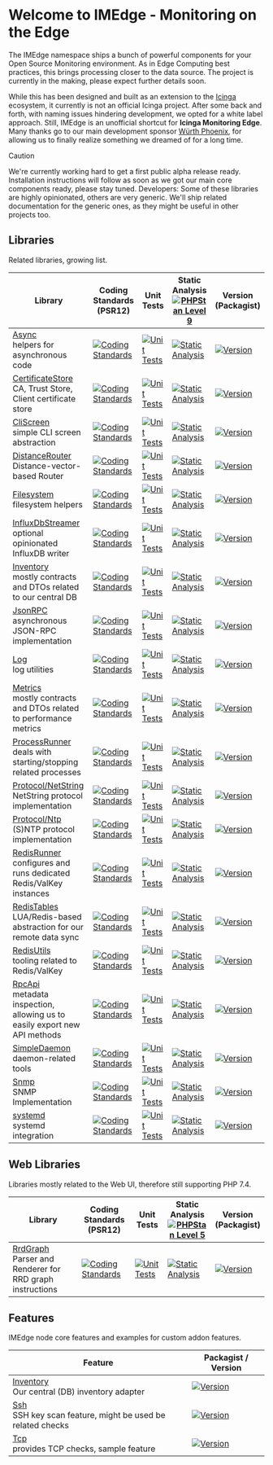 Welcome to IMEdge - Monitoring on the Edge
==========================================

The IMEdge namespace ships a bunch of powerful components for your Open Source Monitoring environment.
As in Edge Computing best practices, this brings processing closer to the data source. The project is
currently in the making, please expect further details soon.

While this has been designed and built as an extension to the [Icinga](https://icinga.com) ecosystem,
it currently is not an official Icinga project. After some back and forth, with naming issues hindering
development, we opted for a white label approach. Still, IMEdge is an unofficial shortcut for **Icinga
Monitoring Edge**. Many thanks go to our main development sponsor [Würth Phoenix](https://www.wuerth-phoenix.com/de/produkt/unified-monitoring/),
for allowing us to finally realize something we dreamed of for a long time.

> [!CAUTION]
> We're currently working hard to get a first public alpha release ready. Installation instructions
> will follow as soon as we got our main core components ready, please stay tuned. Developers: Some of
> these libraries are highly opinionated, others are very generic. We'll ship related documentation for
> the generic ones, as they might be useful in other projects too.

Libraries
---------

Related libraries, growing list.

| Library                                                                                                             | Coding Standards<br />(PSR12)                                                                                                                                                                             | Unit Tests                                                                                                                                                                              | Static Analysis<br />[![PHPStan Level 9](https://img.shields.io/badge/PHPStan-level%209-brightgreen.svg?style=flat)](https://phpstan.org/)                                                             | Version<br />(Packagist)                                                                                                         |
|---------------------------------------------------------------------------------------------------------------------|-----------------------------------------------------------------------------------------------------------------------------------------------------------------------------------------------------------|-----------------------------------------------------------------------------------------------------------------------------------------------------------------------------------------|--------------------------------------------------------------------------------------------------------------------------------------------------------------------------------------------------------|----------------------------------------------------------------------------------------------------------------------------------|
| [Async](https://github.com/im-edge/async)<br />helpers for asynchronous code                                        | [![Coding Standards](https://github.com/im-edge/async/actions/workflows/CodingStandards.yml/badge.svg)](https://github.com/im-edge/async/actions/workflows/CodingStandards.yml)                           | [![Unit Tests](https://github.com/im-edge/async/actions/workflows/UnitTests.yml/badge.svg)](https://github.com/im-edge/async/actions/workflows/UnitTests.yml)                           | [![Static Analysis](https://github.com/im-edge/async/actions/workflows/StaticAnalysis.yml/badge.svg)](https://github.com/im-edge/async/actions/workflows/StaticAnalysis.yml)                           | [![Version](https://poser.pugx.org/imedge/async/version)](https://packagist.org/packages/imedge/async)                           |
| [CertificateStore](https://github.com/im-edge/certificate-store)<br />CA, Trust Store, Client certificate store     | [![Coding Standards](https://github.com/im-edge/certificate-store/actions/workflows/CodingStandards.yml/badge.svg)](https://github.com/im-edge/certificate-store/actions/workflows/CodingStandards.yml)   | [![Unit Tests](https://github.com/im-edge/certificate-store/actions/workflows/UnitTests.yml/badge.svg)](https://github.com/im-edge/certificate-store/actions/workflows/UnitTests.yml)   | [![Static Analysis](https://github.com/im-edge/certificate-store/actions/workflows/StaticAnalysis.yml/badge.svg)](https://github.com/im-edge/certificate-store/actions/workflows/StaticAnalysis.yml)   | [![Version](https://poser.pugx.org/imedge/certificate-store/version)](https://packagist.org/packages/imedge/certificate-store)   |
| [CliScreen](https://github.com/im-edge/cli-screen)<br />simple CLI screen abstraction                               | [![Coding Standards](https://github.com/im-edge/cli-screen/actions/workflows/CodingStandards.yml/badge.svg)](https://github.com/im-edge/cli-screen/actions/workflows/CodingStandards.yml)                 | [![Unit Tests](https://github.com/im-edge/cli-screen/actions/workflows/UnitTests.yml/badge.svg)](https://github.com/im-edge/cli-screen/actions/workflows/UnitTests.yml)                 | [![Static Analysis](https://github.com/im-edge/cli-screen/actions/workflows/StaticAnalysis.yml/badge.svg)](https://github.com/im-edge/cli-screen/actions/workflows/StaticAnalysis.yml)                 | [![Version](https://poser.pugx.org/imedge/cli-screen/version)](https://packagist.org/packages/imedge/cli-screen)                 |
| [DistanceRouter](https://github.com/im-edge/distance-router)<br />Distance-vector-based Router                      | [![Coding Standards](https://github.com/im-edge/distance-router/actions/workflows/CodingStandards.yml/badge.svg)](https://github.com/im-edge/distance-router/actions/workflows/CodingStandards.yml)       | [![Unit Tests](https://github.com/im-edge/distance-router/actions/workflows/UnitTests.yml/badge.svg)](https://github.com/im-edge/distance-router/actions/workflows/UnitTests.yml)       | [![Static Analysis](https://github.com/im-edge/distance-router/actions/workflows/StaticAnalysis.yml/badge.svg)](https://github.com/im-edge/distance-router/actions/workflows/StaticAnalysis.yml)       | [![Version](https://poser.pugx.org/imedge/distance-router/version)](https://packagist.org/packages/imedge/distance-router)       |
| [Filesystem](https://github.com/im-edge/filesystem)<br />filesystem helpers                                         | [![Coding Standards](https://github.com/im-edge/filesystem/actions/workflows/CodingStandards.yml/badge.svg)](https://github.com/im-edge/filesystem/actions/workflows/CodingStandards.yml)                 | [![Unit Tests](https://github.com/im-edge/filesystem/actions/workflows/UnitTests.yml/badge.svg)](https://github.com/im-edge/filesystem/actions/workflows/UnitTests.yml)                 | [![Static Analysis](https://github.com/im-edge/filesystem/actions/workflows/StaticAnalysis.yml/badge.svg)](https://github.com/im-edge/filesystem/actions/workflows/StaticAnalysis.yml)                 | [![Version](https://poser.pugx.org/imedge/filesystem/version)](https://packagist.org/packages/imedge/filesystem)                 |
| [InfluxDbStreamer](https://github.com/im-edge/influxdb-streamer)<br />optional opinionated InfluxDB writer          | [![Coding Standards](https://github.com/im-edge/influxdb-streamer/actions/workflows/CodingStandards.yml/badge.svg)](https://github.com/im-edge/influxdb-streamer/actions/workflows/CodingStandards.yml)   | [![Unit Tests](https://github.com/im-edge/influxdb-streamer/actions/workflows/UnitTests.yml/badge.svg)](https://github.com/im-edge/influxdb-streamer/actions/workflows/UnitTests.yml)   | [![Static Analysis](https://github.com/im-edge/influxdb-streamer/actions/workflows/StaticAnalysis.yml/badge.svg)](https://github.com/im-edge/influxdb-streamer/actions/workflows/StaticAnalysis.yml)   | [![Version](https://poser.pugx.org/imedge/influxdb-streamer/version)](https://packagist.org/packages/imedge/influxdb-streamer)   |
| [Inventory](https://github.com/im-edge/inventory)<br />mostly contracts and DTOs related to our central DB          | [![Coding Standards](https://github.com/im-edge/inventory/actions/workflows/CodingStandards.yml/badge.svg)](https://github.com/im-edge/inventory/actions/workflows/CodingStandards.yml)                   | [![Unit Tests](https://github.com/im-edge/inventory/actions/workflows/UnitTests.yml/badge.svg)](https://github.com/im-edge/inventory/actions/workflows/UnitTests.yml)                   | [![Static Analysis](https://github.com/im-edge/inventory/actions/workflows/StaticAnalysis.yml/badge.svg)](https://github.com/im-edge/inventory/actions/workflows/StaticAnalysis.yml)                   | [![Version](https://poser.pugx.org/imedge/inventory/version)](https://packagist.org/packages/imedge/inventory)                   |
| [JsonRPC](https://github.com/im-edge/jsonrpc)<br />asynchronous JSON-RPC implementation                             | [![Coding Standards](https://github.com/im-edge/jsonrpc/actions/workflows/CodingStandards.yml/badge.svg)](https://github.com/im-edge/jsonrpc/actions/workflows/CodingStandards.yml)                       | [![Unit Tests](https://github.com/im-edge/jsonrpc/actions/workflows/UnitTests.yml/badge.svg)](https://github.com/im-edge/jsonrpc/actions/workflows/UnitTests.yml)                       | [![Static Analysis](https://github.com/im-edge/jsonrpc/actions/workflows/StaticAnalysis.yml/badge.svg)](https://github.com/im-edge/jsonrpc/actions/workflows/StaticAnalysis.yml)                       | [![Version](https://poser.pugx.org/imedge/jsonrpc/version)](https://packagist.org/packages/imedge/jsonrpc)                       |
| [Log](https://github.com/im-edge/log)<br />log utilities                                                            | [![Coding Standards](https://github.com/im-edge/log/actions/workflows/CodingStandards.yml/badge.svg)](https://github.com/im-edge/log/actions/workflows/CodingStandards.yml)                               | [![Unit Tests](https://github.com/im-edge/log/actions/workflows/UnitTests.yml/badge.svg)](https://github.com/im-edge/log/actions/workflows/UnitTests.yml)                               | [![Static Analysis](https://github.com/im-edge/log/actions/workflows/StaticAnalysis.yml/badge.svg)](https://github.com/im-edge/log/actions/workflows/StaticAnalysis.yml)                               | [![Version](https://poser.pugx.org/imedge/log/version)](https://packagist.org/packages/imedge/log)                               |
| [Metrics](https://github.com/im-edge/metrics)<br />mostly contracts and DTOs related to performance metrics         | [![Coding Standards](https://github.com/im-edge/metrics/actions/workflows/CodingStandards.yml/badge.svg)](https://github.com/im-edge/metrics/actions/workflows/CodingStandards.yml)                       | [![Unit Tests](https://github.com/im-edge/metrics/actions/workflows/UnitTests.yml/badge.svg)](https://github.com/im-edge/metrics/actions/workflows/UnitTests.yml)                       | [![Static Analysis](https://github.com/im-edge/metrics/actions/workflows/StaticAnalysis.yml/badge.svg)](https://github.com/im-edge/metrics/actions/workflows/StaticAnalysis.yml)                       | [![Version](https://poser.pugx.org/imedge/metrics/version)](https://packagist.org/packages/imedge/metrics)                       |
| [ProcessRunner](https://github.com/im-edge/process-runner)<br />deals with starting/stopping related processes      | [![Coding Standards](https://github.com/im-edge/process-runner/actions/workflows/CodingStandards.yml/badge.svg)](https://github.com/im-edge/process-runner/actions/workflows/CodingStandards.yml)         | [![Unit Tests](https://github.com/im-edge/process-runner/actions/workflows/UnitTests.yml/badge.svg)](https://github.com/im-edge/process-runner/actions/workflows/UnitTests.yml)         | [![Static Analysis](https://github.com/im-edge/process-runner/actions/workflows/StaticAnalysis.yml/badge.svg)](https://github.com/im-edge/process-runner/actions/workflows/StaticAnalysis.yml)         | [![Version](https://poser.pugx.org/imedge/process-runner/version)](https://packagist.org/packages/imedge/process-runner)         |
| [Protocol/NetString](https://github.com/im-edge/protocol-netstring)<br />NetString protocol implementation          | [![Coding Standards](https://github.com/im-edge/protocol-netstring/actions/workflows/CodingStandards.yml/badge.svg)](https://github.com/im-edge/protocol-netstring/actions/workflows/CodingStandards.yml) | [![Unit Tests](https://github.com/im-edge/protocol-netstring/actions/workflows/UnitTests.yml/badge.svg)](https://github.com/im-edge/protocol-netstring/actions/workflows/UnitTests.yml) | [![Static Analysis](https://github.com/im-edge/protocol-netstring/actions/workflows/StaticAnalysis.yml/badge.svg)](https://github.com/im-edge/protocol-netstring/actions/workflows/StaticAnalysis.yml) | [![Version](https://poser.pugx.org/imedge/protocol-netstring/version)](https://packagist.org/packages/imedge/protocol-netstring) |
| [Protocol/Ntp](https://github.com/im-edge/protocol-ntp)<br />(S)NTP protocol implementation                         | [![Coding Standards](https://github.com/im-edge/protocol-ntp/actions/workflows/CodingStandards.yml/badge.svg)](https://github.com/im-edge/protocol-ntp/actions/workflows/CodingStandards.yml)             | [![Unit Tests](https://github.com/im-edge/protocol-ntp/actions/workflows/UnitTests.yml/badge.svg)](https://github.com/im-edge/protocol-ntp/actions/workflows/UnitTests.yml)             | [![Static Analysis](https://github.com/im-edge/protocol-ntp/actions/workflows/StaticAnalysis.yml/badge.svg)](https://github.com/im-edge/protocol-ntp/actions/workflows/StaticAnalysis.yml)             | [![Version](https://poser.pugx.org/imedge/protocol-ntp/version)](https://packagist.org/packages/imedge/protocol-ntp)             |
| [RedisRunner](https://github.com/im-edge/redis-runner)<br />configures and runs dedicated Redis/ValKey instances    | [![Coding Standards](https://github.com/im-edge/redis-runner/actions/workflows/CodingStandards.yml/badge.svg)](https://github.com/im-edge/redis-runner/actions/workflows/CodingStandards.yml)             | [![Unit Tests](https://github.com/im-edge/redis-runner/actions/workflows/UnitTests.yml/badge.svg)](https://github.com/im-edge/redis-runner/actions/workflows/UnitTests.yml)             | [![Static Analysis](https://github.com/im-edge/redis-runner/actions/workflows/StaticAnalysis.yml/badge.svg)](https://github.com/im-edge/redis-runner/actions/workflows/StaticAnalysis.yml)             | [![Version](https://poser.pugx.org/imedge/redis-runner/version)](https://packagist.org/packages/imedge/redis-runner)             |
| [RedisTables](https://github.com/im-edge/redis-tables)<br />LUA/Redis-based abstraction for our remote data sync    | [![Coding Standards](https://github.com/im-edge/redis-tables/actions/workflows/CodingStandards.yml/badge.svg)](https://github.com/im-edge/redis-tables/actions/workflows/CodingStandards.yml)             | [![Unit Tests](https://github.com/im-edge/redis-tables/actions/workflows/UnitTests.yml/badge.svg)](https://github.com/im-edge/redis-tables/actions/workflows/UnitTests.yml)             | [![Static Analysis](https://github.com/im-edge/redis-tables/actions/workflows/StaticAnalysis.yml/badge.svg)](https://github.com/im-edge/redis-tables/actions/workflows/StaticAnalysis.yml)             | [![Version](https://poser.pugx.org/imedge/redis-tables/version)](https://packagist.org/packages/imedge/redis-tables)             |
| [RedisUtils](https://github.com/im-edge/redis-utils)<br />tooling related to Redis/ValKey                           | [![Coding Standards](https://github.com/im-edge/redis-utils/actions/workflows/CodingStandards.yml/badge.svg)](https://github.com/im-edge/redis-utils/actions/workflows/CodingStandards.yml)               | [![Unit Tests](https://github.com/im-edge/redis-utils/actions/workflows/UnitTests.yml/badge.svg)](https://github.com/im-edge/redis-utils/actions/workflows/UnitTests.yml)               | [![Static Analysis](https://github.com/im-edge/redis-utils/actions/workflows/StaticAnalysis.yml/badge.svg)](https://github.com/im-edge/redis-utils/actions/workflows/StaticAnalysis.yml)               | [![Version](https://poser.pugx.org/imedge/redis-utils/version)](https://packagist.org/packages/imedge/redis-utils)               |
| [RpcApi](https://github.com/im-edge/rpc-api)<br />metadata inspection, allowing us to easily export new API methods | [![Coding Standards](https://github.com/im-edge/rpc-api/actions/workflows/CodingStandards.yml/badge.svg)](https://github.com/im-edge/rpc-api/actions/workflows/CodingStandards.yml)                       | [![Unit Tests](https://github.com/im-edge/rpc-api/actions/workflows/UnitTests.yml/badge.svg)](https://github.com/im-edge/rpc-api/actions/workflows/UnitTests.yml)                       | [![Static Analysis](https://github.com/im-edge/rpc-api/actions/workflows/StaticAnalysis.yml/badge.svg)](https://github.com/im-edge/rpc-api/actions/workflows/StaticAnalysis.yml)                       | [![Version](https://poser.pugx.org/imedge/rpc-api/version)](https://packagist.org/packages/imedge/rpc-api)                       |
| [SimpleDaemon](https://github.com/im-edge/simple-daemon)<br />daemon-related tools                                  | [![Coding Standards](https://github.com/im-edge/simple-daemon/actions/workflows/CodingStandards.yml/badge.svg)](https://github.com/im-edge/simple-daemon/actions/workflows/CodingStandards.yml)           | [![Unit Tests](https://github.com/im-edge/simple-daemon/actions/workflows/UnitTests.yml/badge.svg)](https://github.com/im-edge/simple-daemon/actions/workflows/UnitTests.yml)           | [![Static Analysis](https://github.com/im-edge/simple-daemon/actions/workflows/StaticAnalysis.yml/badge.svg)](https://github.com/im-edge/simple-daemon/actions/workflows/StaticAnalysis.yml)           | [![Version](https://poser.pugx.org/imedge/simple-daemon/version)](https://packagist.org/packages/imedge/simple-daemon)           |
| [Snmp](https://github.com/im-edge/snmp)<br />SNMP Implementation                                                    | [![Coding Standards](https://github.com/im-edge/snmp/actions/workflows/CodingStandards.yml/badge.svg)](https://github.com/im-edge/snmp/actions/workflows/CodingStandards.yml)                             | [![Unit Tests](https://github.com/im-edge/snmp/actions/workflows/UnitTests.yml/badge.svg)](https://github.com/im-edge/snmp/actions/workflows/UnitTests.yml)                             | [![Static Analysis](https://github.com/im-edge/snmp/actions/workflows/StaticAnalysis.yml/badge.svg)](https://github.com/im-edge/snmp/actions/workflows/StaticAnalysis.yml)                             | [![Version](https://poser.pugx.org/imedge/snmp/version)](https://packagist.org/packages/imedge/snmp)                             |
| [systemd](https://github.com/im-edge/systemd)<br />systemd integration                                              | [![Coding Standards](https://github.com/im-edge/systemd/actions/workflows/CodingStandards.yml/badge.svg)](https://github.com/im-edge/systemd/actions/workflows/CodingStandards.yml)                       | [![Unit Tests](https://github.com/im-edge/systemd/actions/workflows/UnitTests.yml/badge.svg)](https://github.com/im-edge/systemd/actions/workflows/UnitTests.yml)                       | [![Static Analysis](https://github.com/im-edge/systemd/actions/workflows/StaticAnalysis.yml/badge.svg)](https://github.com/im-edge/systemd/actions/workflows/StaticAnalysis.yml)                       | [![Version](https://poser.pugx.org/imedge/systemd/version)](https://packagist.org/packages/imedge/systemd)                       |

Web Libraries
-------------

Libraries mostly related to the Web UI, therefore still supporting PHP 7.4.

| Library                                                                                            | Coding Standards<br />(PSR12)                                                                                                                                                         | Unit Tests                                                                                                                                                          | Static Analysis<br />[![PHPStan Level 5](https://img.shields.io/badge/PHPStan-level%205-brightgreen.svg?style=flat)](https://phpstan.org/)                                         | Version<br />(Packagist)                                                                                     |
|----------------------------------------------------------------------------------------------------|---------------------------------------------------------------------------------------------------------------------------------------------------------------------------------------|---------------------------------------------------------------------------------------------------------------------------------------------------------------------|------------------------------------------------------------------------------------------------------------------------------------------------------------------------------------|--------------------------------------------------------------------------------------------------------------|
| [RrdGraph](https://github.com/im-edge/rrdtool)<br />Parser and Renderer for RRD graph instructions | [![Coding Standards](https://github.com/im-edge/rrdgraph/actions/workflows/CodingStandards.yml/badge.svg)](https://github.com/im-edge/rrdgraph/actions/workflows/CodingStandards.yml) | [![Unit Tests](https://github.com/im-edge/rrdgraph/actions/workflows/UnitTests.yml/badge.svg)](https://github.com/im-edge/rrdgraph/actions/workflows/UnitTests.yml) | [![Static Analysis](https://github.com/im-edge/rrdgraph/actions/workflows/StaticAnalysis.yml/badge.svg)](https://github.com/im-edge/rrdgraph/actions/workflows/StaticAnalysis.yml) | [![Version](https://poser.pugx.org/imedge/rrdgraph/version)](https://packagist.org/packages/imedge/rrdgraph) |

Features
--------

IMEdge node core features and examples for custom addon features.

| Feature                                                                                                  | Packagist / Version                                                                                                            |
|----------------------------------------------------------------------------------------------------------|--------------------------------------------------------------------------------------------------------------------------------|
| [Inventory](https://github.com/im-edge/inventory-feature)<br />Our central (DB) inventory adapter        | [![Version](https://poser.pugx.org/imedge/inventory-feature/version)](https://packagist.org/packages/imedge/inventory-feature) |
| [Ssh](https://github.com/im-edge/ssh-feature)<br />SSH key scan feature, might be used be related checks | [![Version](https://poser.pugx.org/imedge/ssh-feature/version)](https://packagist.org/packages/imedge/ssh-feature)             |
| [Tcp](https://github.com/im-edge/tcp-feature)<br />provides TCP checks, sample feature                   | [![Version](https://poser.pugx.org/imedge/tcp-feature/version)](https://packagist.org/packages/imedge/tcp-feature)             |
